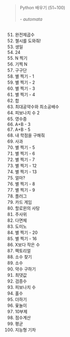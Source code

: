 > Python 배우기 (51~100)
>###### - automata

51. 완전제곱수
52. 첼시를 도와줘!
53. 생일
54. 24
55. N 찍기
56. 기찍 N
57. 구구단
58. 별 찍기 - 1
59. 별 찍기 - 2
60. 별 찍기 - 3
61. 별 찍기 - 4
62. 합
63. 최대공약수와 최소공배수
64. 피보나치 수 2
65. 영수증
66. A+B - 3
67. A+B - 5
68. 내 학점을 구해줘
69. 사과
70. 별 찍기 - 5
71. 별 찍기 - 6
72. 별 찍기 - 7
73. 별 찍기 - 12
74. 별 찍기 - 13
75. 얼마?
76. 별 찍기 - 8
77. 별 찍기 - 9
78. 플러그
79. 카드 게임
80. 할로윈의 사탕
81. 주사위
82. 다면체
83. 도미노
84. 별 찍기 - 20
85. 별 찍기 - 16
86. X보다 작은 수
87. 팩토리얼
88. 소수 찾기
89. 소수
90. 약수 구하기
91. 최댓값
92. 검증수
93. 피보나치 수
94. 홀수
95. 더하기
96. 윷놀이
97. 10부제
98. 점수계산
99. 평균
100. 지능형 기차
